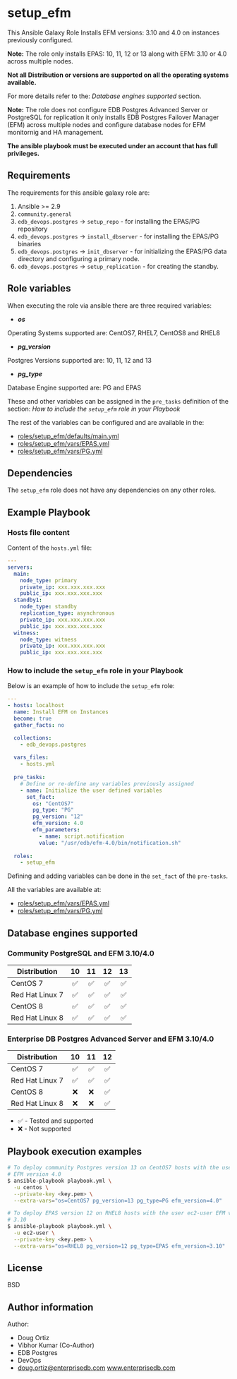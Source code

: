 # setup_efm

This Ansible Galaxy Role Installs EFM versions: 3.10 and 4.0 on instances
previously configured.

**Note:**
The role only installs EPAS: 10, 11, 12 or 13 along with EFM: 3.10 or 4.0
across multiple nodes.

**Not all Distribution or versions are supported on all the operating systems
available.**

For more details refer to the: *Database engines supported* section.

**Note:**
The role does not configure EDB Postgres Advanced Server or PostgreSQL for
replication it only installs EDB Postgres Failover Manager (EFM) across
multiple nodes and configure database nodes for EFM monitornig and HA
management.

**The ansible playbook must be executed under an account that has full
privileges.**

## Requirements

The requirements for this ansible galaxy role are:

  1. Ansible >= 2.9
  2. `community.general`
  3. `edb_devops.postgres` -> `setup_repo` - for installing the EPAS/PG
     repository
  4. `edb_devops.postgres` -> `install_dbserver` - for installing the EPAS/PG
     binaries
  5. `edb_devops.postgres` -> `init_dbserver` - for initializing the EPAS/PG
     data directory and configuring a primary node.
  6. `edb_devops.postgres` -> `setup_replication` - for creating the standby.

## Role variables

When executing the role via ansible there are three required variables:

  * ***os***

  Operating Systems supported are: CentOS7, RHEL7, CentOS8 and RHEL8

  * ***pg_version***

  Postgres Versions supported are: 10, 11, 12 and 13

  * ***pg_type***

  Database Engine supported are: PG and EPAS

These and other variables can be assigned in the `pre_tasks` definition of the
section: *How to include the `setup_efm` role in your Playbook*

The rest of the variables can be configured and are available in the:

  * [roles/setup_efm/defaults/main.yml](./defaults/main.yml) 
  * [roles/setup_efm/vars/EPAS.yml](./vars/EPAS.yml) 
  * [roles/setup_efm/vars/PG.yml](./vars/PG.yml) 

## Dependencies

The `setup_efm` role does not have any dependencies on any other roles.

## Example Playbook

### Hosts file content

Content of the `hosts.yml` file:

```yaml
---
servers:
  main:
    node_type: primary
    private_ip: xxx.xxx.xxx.xxx
    public_ip: xxx.xxx.xxx.xxx
  standby1:
    node_type: standby
    replication_type: asynchronous
    private_ip: xxx.xxx.xxx.xxx
    public_ip: xxx.xxx.xxx.xxx
  witness:
    node_type: witness
    private_ip: xxx.xxx.xxx.xxx
    public_ip: xxx.xxx.xxx.xxx
```

### How to include the `setup_efm` role in your Playbook

Below is an example of how to include the `setup_efm` role:

```yaml
---
- hosts: localhost
  name: Install EFM on Instances
  become: true
  gather_facts: no

  collections:
    - edb_devops.postgres
    
  vars_files:
    - hosts.yml
  
  pre_tasks:
    # Define or re-define any variables previously assigned
    - name: Initialize the user defined variables
      set_fact:
        os: "CentOS7"
        pg_type: "PG"
        pg_version: "12"
        efm_version: 4.0
        efm_parameters:
          - name: script.notification
          value: "/usr/edb/efm-4.0/bin/notification.sh"
                  
  roles:
    - setup_efm
```

Defining and adding variables can be done in the `set_fact` of the `pre-tasks`.

All the variables are available at:

  - [roles/setup_efm/vars/EPAS.yml](./vars/EPAS.yml) 
  - [roles/setup_efm/vars/PG.yml](./vars/PG.yml) 

## Database engines supported

### Community PostgreSQL and EFM 3.10/4.0

| Distribution | 10 | 11 | 12 | 13 |
| ------------------------- |:--:|:--:|:--:|:--:|
| CentOS 7 | :white_check_mark:| :white_check_mark:| :white_check_mark:| :white_check_mark:|
| Red Hat Linux 7 | :white_check_mark:| :white_check_mark:| :white_check_mark:| :white_check_mark:|
| CentOS 8 | :white_check_mark:| :white_check_mark:| :white_check_mark:| :white_check_mark:|
| Red Hat Linux 8 | :white_check_mark:| :white_check_mark:| :white_check_mark:| :white_check_mark:|

### Enterprise DB Postgres Advanced Server and EFM 3.10/4.0

| Distribution | 10 | 11 | 12 |
| ------------------------- |:--:|:--:|:--:|
| CentOS 7 | :white_check_mark:| :white_check_mark:| :white_check_mark:|
| Red Hat Linux 7 | :white_check_mark:| :white_check_mark:| :white_check_mark:|
| CentOS 8 | :x:| :x:| :white_check_mark:|
| Red Hat Linux 8 | :x:| :x:| :white_check_mark:|

- :white_check_mark: - Tested and supported
- :x: - Not supported

## Playbook execution examples

```bash
# To deploy community Postgres version 13 on CentOS7 hosts with the user centos
# EFM version 4.0
$ ansible-playbook playbook.yml \
  -u centos \
  --private-key <key.pem> \
  --extra-vars="os=CentOS7 pg_version=13 pg_type=PG efm_version=4.0"
```
```bash
# To deploy EPAS version 12 on RHEL8 hosts with the user ec2-user EFM version
# 3.10
$ ansible-playbook playbook.yml \
  -u ec2-user \
  --private-key <key.pem> \
  --extra-vars="os=RHEL8 pg_version=12 pg_type=EPAS efm_version=3.10"
```

## License

BSD

## Author information

Author:

  * Doug Ortiz
  * Vibhor Kumar (Co-Author)
  * EDB Postgres 
  * DevOps 
  * doug.ortiz@enterprisedb.com www.enterprisedb.com
